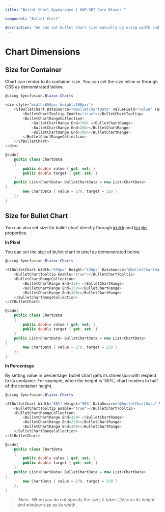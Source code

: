 ```yaml
---
title: "Bullet Chart Appearance | ASP.NET Core Blazor "

component: "Bullet Chart"

description: "We can set bullet chart size manually by using width and height properties. We can set percentage or pixel size values to the bullet chart."
---
```


# Chart Dimensions

## Size for Container

Chart can render to its container size. You can set the size inline or through CSS as demonstrated below.

```csharp
@using Syncfusion.Blazor.Charts

<div style="width:650px; height:100px;">
    <SfBulletChart DataSource="@BulletChartData" ValueField="value" TargetField="target" Minimum="0" Maximum="300" Interval="50" Title="Revenue">
        <BulletChartTooltip Enable="true"></BulletChartTooltip>
        <BulletChartRangeCollection>
            <BulletChartRange End=150> </BulletChartRange>
            <BulletChartRange End=250></BulletChartRange>
            <BulletChartRange End=300></BulletChartRange>
        </BulletChartRangeCollection>
    </SfBulletChart>
</div>

@code{
    public class ChartData
    {
        public double value { get; set; }
        public double target { get; set; }
    }
    public List<ChartData> BulletChartData = new List<ChartData>
{
        new ChartData { value = 270, target = 250 }
    };
}
```

## Size for Bullet Chart

You can also set size for bullet chart directly through [`Width`](https://help.syncfusion.com/cr/blazor/Syncfusion.Blazor~Syncfusion.Blazor.Charts.BulletChartModel~Width.html) and
[`Height`](https://help.syncfusion.com/cr/blazor/Syncfusion.Blazor~Syncfusion.Blazor.Charts.BulletChartModel~Height.html) properties.

<!-- markdownlint-disable MD036 -->
**In Pixel**
<!-- markdownlint-disable MD036 -->

You can set the size of bullet chart in pixel as demonstrated below.

```csharp
@using Syncfusion.Blazor.Charts

<SfBulletChart Width="650px" Height="100px" DataSource="@BulletChartData" ValueField="value" TargetField="target" Minimum="0" Maximum="300" Interval="50" Title="Revenue">
    <BulletChartTooltip Enable="true"></BulletChartTooltip>
    <BulletChartRangeCollection>
        <BulletChartRange End=150> </BulletChartRange>
        <BulletChartRange End=250></BulletChartRange>
        <BulletChartRange End=300></BulletChartRange>
    </BulletChartRangeCollection>
</SfBulletChart>

@code{
    public class ChartData
    {
        public double value { get; set; }
        public double target { get; set; }
    }
    public List<ChartData> BulletChartData = new List<ChartData>
{
        new ChartData { value = 270, target = 250 }
    };
}
```

**In Percentage**

By setting value in percentage, bullet chart gets its dimension with respect to its container. For example,
when the height is ‘50%’, chart renders to half of the container height.

```csharp
@using Syncfusion.Blazor.Charts

<SfBulletChart Width="80%" Height="90%" DataSource="@BulletChartData" ValueField="value" TargetField="target" Minimum="0" Maximum="300" Interval="50" Title="Revenue">
    <BulletChartTooltip Enable="true"></BulletChartTooltip>
    <BulletChartRangeCollection>
        <BulletChartRange End=150> </BulletChartRange>
        <BulletChartRange End=250></BulletChartRange>
        <BulletChartRange End=300></BulletChartRange>
    </BulletChartRangeCollection>
</SfBulletChart>

@code{
    public class ChartData
    {
        public double value { get; set; }
        public double target { get; set; }
    }
    public List<ChartData> BulletChartData = new List<ChartData>
{
        new ChartData { value = 270, target = 250 }
    };
}
```

> Note:  When you do not specify the size, it takes `126px` as its height and window size as its width.